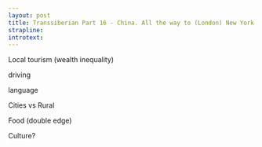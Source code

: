 ```yaml
---
layout: post 
title: Transsiberian Part 16 - China. All the way to (London) New York.
strapline:
introtext:
---
```



Local tourism (wealth inequality)

driving

language

Cities vs Rural

Food (double edge)

Culture?


